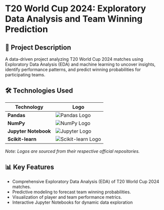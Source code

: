 # T20 World Cup 2024: Exploratory Data Analysis and Team Winning Prediction

## 📄 Project Description

A data-driven project analyzing T20 World Cup 2024 matches using Exploratory Data Analysis (EDA) and machine learning to uncover insights, identify performance patterns, and predict winning probabilities for participating teams.

## 🛠️ Technologies Used

| Technology       | Logo                                                                 |
|------------------|----------------------------------------------------------------------|
| **Pandas**       | ![Pandas Logo](https://upload.wikimedia.org/wikipedia/commons/e/ed/Pandas_logo.svg) |
| **NumPy**        | ![NumPy Logo](https://upload.wikimedia.org/wikipedia/commons/3/31/NumPy_logo_2020.svg) |
| **Jupyter Notebook** | ![Jupyter Logo](https://upload.wikimedia.org/wikipedia/commons/3/38/Jupyter_logo.svg) |
| **Scikit-learn** | ![Scikit-learn Logo](https://upload.wikimedia.org/wikipedia/commons/0/05/Scikit_learn_logo_small.svg) |

*Note: Logos are sourced from their respective official repositories.*

## 📊 Key Features

- Comprehensive Exploratory Data Analysis (EDA) of T20 World Cup 2024 matches.
- Predictive modeling to forecast team winning probabilities.
- Visualization of player and team performance metrics.
- Interactive Jupyter Notebooks for dynamic data exploration

